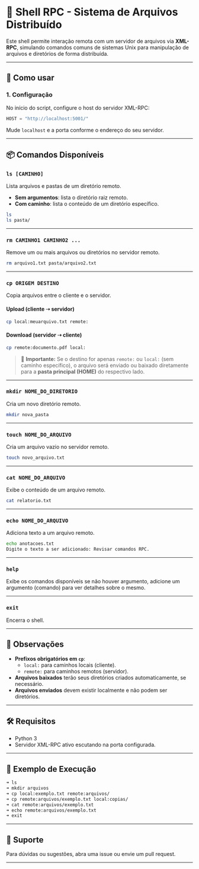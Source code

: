 # 🧠 Shell RPC - Sistema de Arquivos Distribuído

Este shell permite interação remota com um servidor de arquivos via **XML-RPC**, simulando comandos comuns de sistemas Unix para manipulação de arquivos e diretórios de forma distribuída.

---

## 🚀 Como usar

### 1. **Configuração**

No início do script, configure o host do servidor XML-RPC:

```python
HOST = "http://localhost:5001/"
```

Mude `localhost` e a porta conforme o endereço do seu servidor.

---

## 📦 Comandos Disponíveis

### `ls [CAMINHO]`

Lista arquivos e pastas de um diretório remoto.

- **Sem argumentos**: lista o diretório raiz remoto.
- **Com caminho**: lista o conteúdo de um diretório específico.

```bash
ls
ls pasta/
```

---

### `rm CAMINHO1 CAMINHO2 ...`

Remove um ou mais arquivos ou diretórios no servidor remoto.

```bash
rm arquivo1.txt pasta/arquivo2.txt
```

---

### `cp ORIGEM DESTINO`

Copia arquivos entre o cliente e o servidor.

#### Upload (cliente ➝ servidor)

```bash
cp local:meuarquivo.txt remote:
```

#### Download (servidor ➝ cliente)

```bash
cp remote:documento.pdf local:
```

> 📌 **Importante:** Se o destino for apenas `remote:` ou `local:` (sem caminho específico), o arquivo será enviado ou baixado diretamente para a **pasta principal (HOME)** do respectivo lado.

---

### `mkdir NOME_DO_DIRETORIO`

Cria um novo diretório remoto.

```bash
mkdir nova_pasta
```

---

### `touch NOME_DO_ARQUIVO`

Cria um arquivo vazio no servidor remoto.

```bash
touch novo_arquivo.txt
```

---

### `cat NOME_DO_ARQUIVO`

Exibe o conteúdo de um arquivo remoto.

```bash
cat relatorio.txt
```

---

### `echo NOME_DO_ARQUIVO`

Adiciona texto a um arquivo remoto.

```bash
echo anotacoes.txt
Digite o texto a ser adicionado: Revisar comandos RPC.
```

---

### `help`

Exibe os comandos disponíveis se não houver argumento, adicione um argumento (comando) para ver detalhes sobre o mesmo.

---

### `exit`

Encerra o shell.

---

## 📝 Observações

- **Prefixos obrigatórios em `cp`**:
  - `local:` para caminhos locais (cliente).
  - `remote:` para caminhos remotos (servidor).
- **Arquivos baixados** terão seus diretórios criados automaticamente, se necessário.
- **Arquivos enviados** devem existir localmente e não podem ser diretórios.

---

## 🛠️ Requisitos

- Python 3
- Servidor XML-RPC ativo escutando na porta configurada.

---

## 📂 Exemplo de Execução

```bash
➜ ls
➜ mkdir arquivos
➜ cp local:exemplo.txt remote:arquivos/
➜ cp remote:arquivos/exemplo.txt local:copias/
➜ cat remote:arquivos/exemplo.txt
➜ echo remote:arquivos/exemplo.txt
➜ exit
```

---

## 📧 Suporte

Para dúvidas ou sugestões, abra uma issue ou envie um pull request.

---
